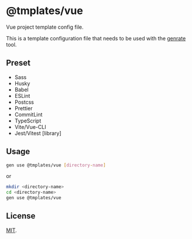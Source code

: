 # @tmplates/vue

Vue project template config file.

This is a template configuration file that needs to be used with the [genrate](https://github.com/2046/genrate) tool.

## Preset

- Sass
- Husky
- Babel
- ESLint
- Postcss
- Prettier
- CommitLint
- TypeScript
- Vite/Vue-CLI
- Jest/Vitest [library]

## Usage

```bash
gen use @tmplates/vue [directory-name]
```

or

```bash
mkdir <directory-name>
cd <directory-name>
gen use @tmplates/vue
```

## License

[MIT](LICENSE).
